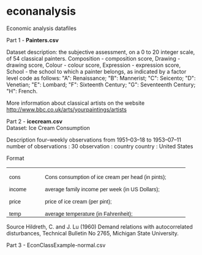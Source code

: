 # econanalysis
Economic analysis datafiles

Part 1 - 
<b>Painters.csv</b> 

Dataset description: the subjective assessment, on a 0 to 20 integer scale, of 54 classical painters. Composition - composition score, Drawing - drawing score, Colour - colour score, Expression - expression score, School - the school to which a painter belongs, as indicated by a factor level code as follows: "A": Renaissance; "B": Mannerist; "C": Seicento; "D": Venetian; "E": Lombard; "F": Sixteenth Century; "G": Seventeenth Century; "H": French.  

More information about classical artists on the website http://www.bbc.co.uk/arts/yourpaintings/artists

Part 2 - <b>icecream.csv </b><br>
Dataset:  Ice Cream Consumption 

Description
four–weekly observations from 1951–03–18 to 1953–07–11 
number of observations : 30 
observation : country 
country : United States 

Format

<table class=MsoTableGrid border=0 cellspacing=0 cellpadding=0
 style='border-collapse:collapse;border:none'>
 <tr>
  <td width=99 valign=top style='width:59.4pt;padding:0in 5.4pt 0in 5.4pt'>
  <p class=MsoNormal style='margin-bottom:0in;margin-bottom:.0001pt;text-align:
  justify;text-justify:inter-ideograph;line-height:normal;text-autospace:none'><span
  style='font-size:10.5pt;font-family:"Arial","sans-serif"'>cons</span></p>
  </td>
  <td width=450 valign=top style='width:3.75in;padding:0in 5.4pt 0in 5.4pt'>
  <p class=MsoNormal style='margin-bottom:0in;margin-bottom:.0001pt;text-align:
  justify;text-justify:inter-ideograph;line-height:normal;text-autospace:none'><span
  style='font-size:10.5pt;font-family:"Arial","sans-serif"'>Cons consumption of
  ice cream per head (in pints);</span></p>
  </td>
 </tr>
 <tr>
  <td width=99 valign=top style='width:59.4pt;padding:0in 5.4pt 0in 5.4pt'>
  <p class=MsoNormal style='margin-bottom:0in;margin-bottom:.0001pt;text-align:
  justify;text-justify:inter-ideograph;line-height:normal;text-autospace:none'><span
  style='font-size:10.5pt;font-family:"Arial","sans-serif"'>income </span></p>
  </td>
  <td width=450 valign=top style='width:3.75in;padding:0in 5.4pt 0in 5.4pt'>
  <p class=MsoNormal style='margin-bottom:0in;margin-bottom:.0001pt;text-align:
  justify;text-justify:inter-ideograph;line-height:normal;text-autospace:none'><span
  style='font-size:10.5pt;font-family:"Arial","sans-serif"'>average family income
  per week (in US Dollars);</span></p>
  </td>
 </tr>
 <tr>
  <td width=99 valign=top style='width:59.4pt;padding:0in 5.4pt 0in 5.4pt'>
  <p class=MsoNormal style='margin-bottom:0in;margin-bottom:.0001pt;text-align:
  justify;text-justify:inter-ideograph;line-height:normal;text-autospace:none'><span
  style='font-size:10.5pt;font-family:"Arial","sans-serif"'>price</span></p>
  </td>
  <td width=450 valign=top style='width:3.75in;padding:0in 5.4pt 0in 5.4pt'>
  <p class=MsoNormal style='margin-bottom:0in;margin-bottom:.0001pt;text-align:
  justify;text-justify:inter-ideograph;line-height:normal;text-autospace:none'><span
  style='font-size:10.5pt;font-family:"Arial","sans-serif"'>price of ice cream
  (per pint);</span></p>
  </td>
 </tr>
 <tr>
  <td width=99 valign=top style='width:59.4pt;padding:0in 5.4pt 0in 5.4pt'>
  <p class=MsoNormal style='margin-bottom:0in;margin-bottom:.0001pt;text-align:
  justify;text-justify:inter-ideograph;line-height:normal;text-autospace:none'><span
  style='font-size:10.5pt;font-family:"Arial","sans-serif"'>temp</span></p>
  </td>
  <td width=450 valign=top style='width:3.75in;padding:0in 5.4pt 0in 5.4pt'>
  <p class=MsoNormal style='margin-bottom:0in;margin-bottom:.0001pt;text-align:
  justify;text-justify:inter-ideograph;line-height:normal;text-autospace:none'><span
  style='font-size:10.5pt;font-family:"Arial","sans-serif"'>average temperature
  (in Fahrenheit);</span></p>
  </td>
 </tr>
</table>


Source
Hildreth, C. and J. Lu (1960) Demand relations with autocorrelated disturbances, Technical Bulletin No 2765, Michigan State University. 


Part 3 - EconClassExample-normal.csv 

